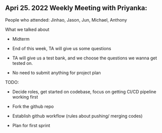 Apri 25. 2022 Weekly Meeting with Priyanka:
-------------------------------------------

People who attended: Jinhao, Jason, Jun, Michael, Anthony

What we talked about

-   Midterm

-   End of this week, TA will give us some questions

-   TA will give us a test bank, and we choose the questions we wanna get tested on.

-   No need to submit anything for project plan

TODO:

-   Decide roles, get started on codebase, focus on getting CI/CD pipeline working first

-   Fork the github repo

-   Establish github workflow (rules about pushing/ merging codes)

-   Plan for first sprint